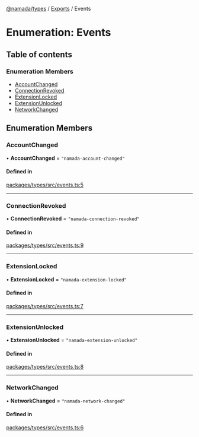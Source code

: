 [@namada/types](../README.md) / [Exports](../modules.md) / Events

# Enumeration: Events

## Table of contents

### Enumeration Members

- [AccountChanged](Events.md#accountchanged)
- [ConnectionRevoked](Events.md#connectionrevoked)
- [ExtensionLocked](Events.md#extensionlocked)
- [ExtensionUnlocked](Events.md#extensionunlocked)
- [NetworkChanged](Events.md#networkchanged)

## Enumeration Members

### AccountChanged

• **AccountChanged** = ``"namada-account-changed"``

#### Defined in

[packages/types/src/events.ts:5](https://github.com/anoma/namada-interface/blob/dedbae7e806a646649051a09499b31d03fef0091/packages/types/src/events.ts#L5)

___

### ConnectionRevoked

• **ConnectionRevoked** = ``"namada-connection-revoked"``

#### Defined in

[packages/types/src/events.ts:9](https://github.com/anoma/namada-interface/blob/dedbae7e806a646649051a09499b31d03fef0091/packages/types/src/events.ts#L9)

___

### ExtensionLocked

• **ExtensionLocked** = ``"namada-extension-locked"``

#### Defined in

[packages/types/src/events.ts:7](https://github.com/anoma/namada-interface/blob/dedbae7e806a646649051a09499b31d03fef0091/packages/types/src/events.ts#L7)

___

### ExtensionUnlocked

• **ExtensionUnlocked** = ``"namada-extension-unlocked"``

#### Defined in

[packages/types/src/events.ts:8](https://github.com/anoma/namada-interface/blob/dedbae7e806a646649051a09499b31d03fef0091/packages/types/src/events.ts#L8)

___

### NetworkChanged

• **NetworkChanged** = ``"namada-network-changed"``

#### Defined in

[packages/types/src/events.ts:6](https://github.com/anoma/namada-interface/blob/dedbae7e806a646649051a09499b31d03fef0091/packages/types/src/events.ts#L6)
